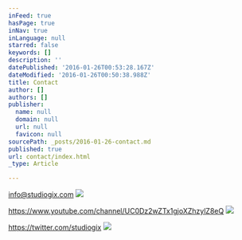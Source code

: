 ```yaml
---
inFeed: true
hasPage: true
inNav: true
inLanguage: null
starred: false
keywords: []
description: ''
datePublished: '2016-01-26T00:53:28.167Z'
dateModified: '2016-01-26T00:50:38.988Z'
title: Contact
author: []
authors: []
publisher:
  name: null
  domain: null
  url: null
  favicon: null
sourcePath: _posts/2016-01-26-contact.md
published: true
url: contact/index.html
_type: Article

---
```

info@studiogix.com
![](https://the-grid-user-content.s3-us-west-2.amazonaws.com/19caedd5-4bef-4115-aa17-b5b4be7d8c8b.png)

https://www.youtube.com/channel/UC0Dz2wZTx1gjoXZhzylZ8eQ
![](https://the-grid-user-content.s3-us-west-2.amazonaws.com/5076898e-5459-4d09-b0ea-05c100887b6d.png)

https://twitter.com/studiogix
![](https://the-grid-user-content.s3-us-west-2.amazonaws.com/d6bf2d50-f4dd-4a8d-ae49-1d36cf1eef09.png)